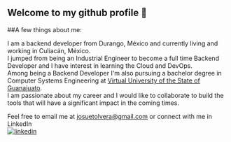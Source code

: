 ## Welcome to my github profile 👋

##A few things about me:  
  
I am a backend developer from Durango, México and currently living and working in Culiacán, México.  
I jumped from being an Industrial Engineer to become a full time Backend Developer and I have interest in learning the Cloud and DevOps.    
Among being a Backend Developer I'm also pursuing a bachelor degree in Computer Systems Engineering at [Virtual University of the State of Guanajuato](https://uveg.edu.mx/index.php/es/).  
I am passionate about my career and I would like to collaborate to build the tools that will have a significant impact in the coming times.  
  
Feel free to email me at <a href="mailto:josuetolvera@gmail.com">josuetolvera@gmail.com</a> or connect with me in LinkedIn  
[![linkedin](https://img.shields.io/badge/linkedin-0A66C2?style=for-the-badge&logo=linkedin&logoColor=white)](www.linkedin.com/in/josue-torreso)


<!--
**JosueTo/JosueTo** is a ✨ _special_ ✨ repository because its `README.md` (this file) appears on your GitHub profile.

Here are some ideas to get you started:

- 🔭 I’m currently working on ...
- 🌱 I’m currently learning ...
- 👯 I’m looking to collaborate on ...
- 🤔 I’m looking for help with ...
- 💬 Ask me about ...
- 📫 How to reach me: ...
- 😄 Pronouns: ...
- ⚡ Fun fact: ...
-->
